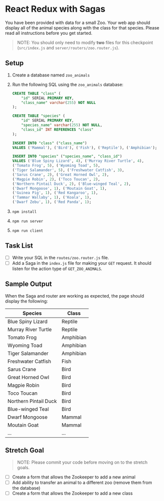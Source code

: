 # React Redux with Sagas

You have been provided with data for a small Zoo. Your web app should display all of the animal species along with the class for that species. Please read all instructions before you get started.

> NOTE: You should only need to modify **two** files for this checkpoint (`src/index.js` and `server/routers/zoo.router.js`).

## Setup

1. Create a database named `zoo_animals`
1. Run the following SQL using the `zoo_animals` database:

    ```SQL
    CREATE TABLE "class" (
        "id" SERIAL PRIMARY KEY,
        "class_name" varchar(255) NOT NULL
    );

    CREATE TABLE "species" (
        "id" SERIAL PRIMARY KEY,
        "species_name" varchar(255) NOT NULL,
        "class_id" INT REFERENCES "class"
    );

    INSERT INTO "class" ("class_name") 
    VALUES ('Mammal'), ('Bird'), ('Fish'), ('Reptile'), ('Amphibian');

    INSERT INTO "species" ("species_name", "class_id") 
    VALUES ('Blue Spiny Lizard', 4), ('Murray River Turtle', 4), 
    ('Tomato Frog', 5), ('Wyoming Toad', 5), 
    ('Tiger Salamander', 5), ('Freshwater Catfish', 3), 
    ('Sarus Crane', 2), ('Great Horned Owl', 2), 
    ('Magpie Robin', 2), ('Toco Toucan', 2), 
    ('Northern Pintail Duck', 2), ('Blue-winged Teal', 2),
    ('Dwarf Mongoose', 1), ('Moutain Goat', 1),
    ('Guinea Pig', 1), ('Red Kangaroo', 1), 
    ('Tammar Wallaby', 1), ('Koala', 1), 
    ('Dwarf Zebu', 1), ('Red Panda', 1);
    ```

1. `npm install`
1. `npm run server`
1. `npm run client`

## Task List

- [ ] Write your SQL in the `routes/zoo.router.js` file.
- [ ] Add a Saga in the `index.js` file for making your `GET` request. It should listen for the action type of `GET_ZOO_ANIMALS`.

## Sample Output

When the Saga and router are working as expected, the page should display the following:

| Species | Class |
|---|---|
| Blue Spiny Lizard | Reptile |
| Murray River Turtle | Reptile |
| Tomato Frog | Amphibian |
| Wyoming Toad | Amphibian |
| Tiger Salamander | Amphibian |
| Freshwater Catfish | Fish |
| Sarus Crane | Bird |
| Great Horned Owl | Bird |
| Magpie Robin | Bird |
| Toco Toucan | Bird |
| Northern Pintail Duck | Bird |
| Blue-winged Teal | Bird |
| Dwarf Mongoose | Mammal |
| Moutain Goat | Mammal |
| ... | ... |

## Stretch Goal

> NOTE: Please commit your code before moving on to the stretch goals.

- [ ] Create a form that allows the Zookeeper to add a new animal
- [ ] Add ability to transfer an animal to a different zoo (remove them from the database)
- [ ] Create a form that allows the Zookeeper to add a new class
